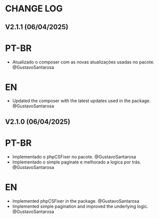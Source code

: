 # CHANGE LOG

## V2.1.1 (06/04/2025)

# PT-BR

- Atualizado o composer com as novas atualizações usadas no pacote. @GustavoSantarosa

# EN

- Updated the composer with the latest updates used in the package. @GustavoSantarosa

## V2.1.0 (06/04/2025)

# PT-BR

- Implementado o phpCSFixer no pacote. @GustavoSantarosa
- Implementado o simple paginate e melhorado a logica por trás. @GustavoSantarosa

# EN

- Implemented phpCSFixer in the package. @GustavoSantarosa
- Implemented simple pagination and improved the underlying logic. @GustavoSantarosa
